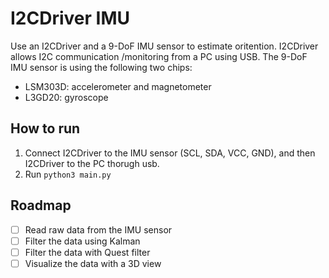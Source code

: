 # I2CDriver IMU

Use an I2CDriver and a 9-DoF IMU sensor to estimate oritention. I2CDriver allows I2C communication /monitoring from a PC using USB. The 9-DoF IMU sensor is using the following two chips:

- LSM303D: accelerometer and magnetometer
- L3GD20: gyroscope


## How to run

1. Connect I2CDriver to the IMU sensor (SCL, SDA, VCC, GND), and then I2CDriver to the PC thorugh usb.
2. Run `python3 main.py`


## Roadmap

- [ ] Read raw data from the IMU sensor
- [ ] Filter the data using Kalman
- [ ] Filter the data with Quest filter 
- [ ] Visualize the data with a 3D view
